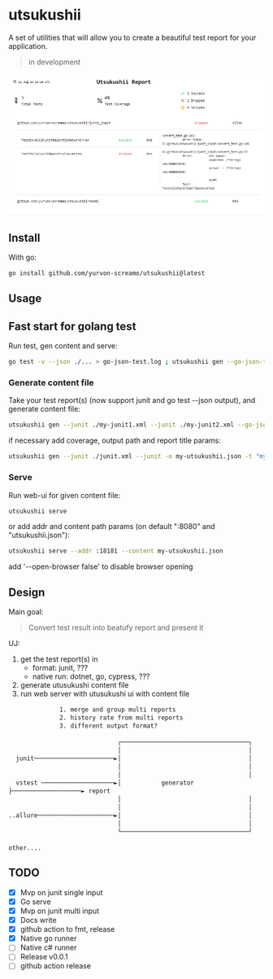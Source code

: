 # utsukushii

A set of utilities that will allow you to create a beautiful test report for your application.

> in development

![example](example.png)

## Install

With go:

```bash
go install github.com/yurvon-screamo/utsukushii@latest
```

## Usage

## Fast start for golang test

Run test, gen content and serve:

```bash
go test -v --json ./... > go-json-test.log ; utsukushii gen --go-json-test go-json-test.log && utsukushii serve
```

### Generate content file

Take your test report(s) (now support junit and go test --json output), and generate content file:

```bash
utsukushii gen --junit ./my-junit1.xml --junit ./my-junit2.xml --go-json-test my-go-json-test-1.log --go-json-test my-go-json-test-2.log
```

if necessary add coverage, output path and report title params:

```bash
utsukushii gen --junit ./junit.xml --junit -o my-utsukushii.json -t "my report" --coverage 65
```

### Serve

Run web-ui for given content file:

```bash
utsukushii serve
```

or add addr and content path params (on default ":8080" and "utsukushii.json"):

```bash
utsukushii serve --addr :18181 --content my-utsukushii.json
```

add '--open-browser false' to disable browser opening

## Design

Main goal:

> Convert test result into beatufy report and present it

UJ:

1) get the test report(s) in
   * format: junit, ???
   * native run: dotnet, go, cypress, ???
2) generate utusukushi content file
3) run web server with utusukushi ui with content file  

```ascii
              1. merge and group multi reports                                                
              2. history rate from multi reports                                              
              3. different output format?                                                     
                                                                                              
                              ┌───────────────────────────────────┐                           
                              │                                   │                           
  junit──────────────────────►│                                   │                           
                              │                                   │                           
                              │                                   │                           
  vstest ────────────────────►│           generator               ├───────────────────► report
                              │                                   │                           
                              │                                   │                           
..allure─────────────────────►│                                   │                           
                              │                                   │                           
                              └───────────────────────────────────┘                           

other....                                                                                       
```

## TODO

* [X] Mvp on junit single input
* [X] Go serve
* [X] Mvp on junit multi input
* [X] Docs write
* [X] github action to fmt, release
* [X] Native go runner
* [ ] Native c# runner
* [ ] Release v0.0.1
* [ ] github action release
